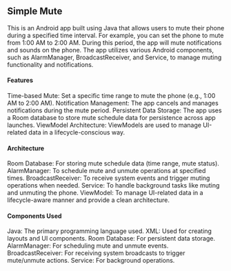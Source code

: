 <h2>Simple Mute</h2>
This is an Android app built using Java that allows users to mute their phone during a specified time interval. For example, you can set the phone to mute from 1:00 AM to 2:00 AM. During this period, the app will mute notifications and sounds on the phone. The app utilizes various Android components, such as AlarmManager, BroadcastReceiver, and Service, to manage muting functionality and notifications.

<h4>Features</h4>
Time-based Mute: Set a specific time range to mute the phone (e.g., 1:00 AM to 2:00 AM).
Notification Management: The app cancels and manages notifications during the mute period.
Persistent Data Storage: The app uses a Room database to store mute schedule data for persistence across app launches.
ViewModel Architecture: ViewModels are used to manage UI-related data in a lifecycle-conscious way.
<h4>Architecture</h4>
Room Database: For storing mute schedule data (time range, mute status).
AlarmManager: To schedule mute and unmute operations at specified times.
BroadcastReceiver: To receive system events and trigger muting operations when needed.
Service: To handle background tasks like muting and unmuting the phone.
ViewModel: To manage UI-related data in a lifecycle-aware manner and provide a clean architecture.
<h4>Components Used</h4>
Java: The primary programming language used.
XML: Used for creating layouts and UI components.
Room Database: For persistent data storage.
AlarmManager: For scheduling mute and unmute events.
BroadcastReceiver: For receiving system broadcasts to trigger mute/unmute actions.
Service: For background operations.
